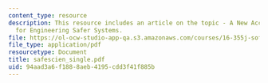 ```yaml
---
content_type: resource
description: This resource includes an article on the topic - A New Accident Model
  for Engineering Safer Systems.
file: https://ol-ocw-studio-app-qa.s3.amazonaws.com/courses/16-355j-software-engineering-concepts-fall-2005/94aad3a6f1888aeb4195cdd3f41f885b_safescien_single.pdf
file_type: application/pdf
resourcetype: Document
title: safescien_single.pdf
uid: 94aad3a6-f188-8aeb-4195-cdd3f41f885b
---
```

